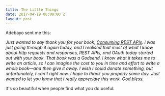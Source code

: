 ```yaml
---
title: The Little Things
date: 2017-04-19 00:00:00 Z
layout: post
---
```


Adebayo sent me this:

*Just wanted to say thank you for your book, [Consuming REST APIs](https://gumroad.com/l/Sxoj). I was just going through it again today, and I realised that most of what I know about http requests and responses, REST APIs, and OAuth today started out with your book. That book was a Godsend. I know what it takes me to write an article, so I can imagine the cost to you in time and effort to write a whole book—and then give it away. I wish I could donate something, but unfortunately, I can't right now. I hope to thank you properly some day. Just wanted to let you know that I really appreciate this work. God bless.*

It's so beautiful when people find what you do useful.